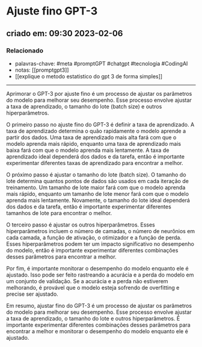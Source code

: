 # Ajuste fino GPT-3

## criado em: 09:30 2023-02-06

### Relacionado

- palavras-chave: #meta  #promptGPT #chatgpt #tecnologia #CodingAI 
- notas: [[promptgpt3]]
- [[explique o metodo estatistico do gpt 3 de forma simples]]
---

Aprimorar o GPT-3 por ajuste fino é um processo de ajustar os parâmetros do modelo para melhorar seu desempenho. Esse processo envolve ajustar a taxa de aprendizado, o tamanho do lote (batch size) e outros hiperparâmetros.

O primeiro passo no ajuste fino do GPT-3 é definir a taxa de aprendizado. A taxa de aprendizado determina o quão rapidamente o modelo aprende a partir dos dados. Uma taxa de aprendizado mais alta fará com que o modelo aprenda mais rápido, enquanto uma taxa de aprendizado mais baixa fará com que o modelo aprenda mais lentamente. A taxa de aprendizado ideal dependerá dos dados e da tarefa, então é importante experimentar diferentes taxas de aprendizado para encontrar a melhor.

O próximo passo é ajustar o tamanho do lote (batch size). O tamanho do lote determina quantos pontos de dados são usados em cada iteração de treinamento. Um tamanho de lote maior fará com que o modelo aprenda mais rápido, enquanto um tamanho de lote menor fará com que o modelo aprenda mais lentamente. Novamente, o tamanho do lote ideal dependerá dos dados e da tarefa, então é importante experimentar diferentes tamanhos de lote para encontrar o melhor.

O terceiro passo é ajustar os outros hiperparâmetros. Esses hiperparâmetros incluem o número de camadas, o número de neurônios em cada camada, a função de ativação, o otimizador e a função de perda. Esses hiperparâmetros podem ter um impacto significativo no desempenho do modelo, então é importante experimentar diferentes combinações desses parâmetros para encontrar a melhor.

Por fim, é importante monitorar o desempenho do modelo enquanto ele é ajustado. Isso pode ser feito rastreando a acurácia e a perda do modelo em um conjunto de validação. Se a acurácia e a perda não estiverem melhorando, é provável que o modelo esteja sofrendo de overfitting e precise ser ajustado.

Em resumo, ajustar fino do GPT-3 é um processo de ajustar os parâmetros do modelo para melhorar seu desempenho. Esse processo envolve ajustar a taxa de aprendizado, o tamanho do lote e outros hiperparâmetros. É importante experimentar diferentes combinações desses parâmetros para encontrar a melhor e monitorar o desempenho do modelo enquanto ele é ajustado.